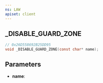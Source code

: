```yaml
---
ns: LAW
apiset: client
---
```

## _DISABLE_GUARD_ZONE

```c
// 0x26D558692B25DD95
void _DISABLE_GUARD_ZONE(const char* name);
```


## Parameters
* **name**:



